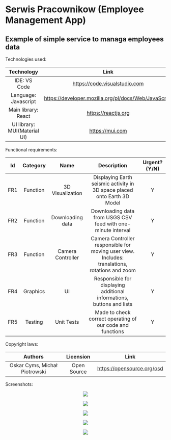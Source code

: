 # Serwis Pracownikow (Employee Management App)
## Example of simple service to managa employees data



Technologies used:

| Technology | Link |
| :---: | :---: |
| IDE: VS Code | https://code.visualstudio.com |
| Language: Javascript | https://developer.mozilla.org/pl/docs/Web/JavaScript |
| Main library: React | https://reactjs.org |
| UI library: MUI(Material UI) | https://mui.com |



Functional requirements:

| Id | Category | Name | Description | Urgent?(Y/N) |
| :---: | :---: | :---: | :---: | :---: |
| FR1 | Function | 3D Visualization | Displaying Earth seismic activity in 3D space placed onto Earth 3D Model | Y |
| FR2 | Function | Downloading data | Downloading data from USGS CSV feed with one-minute interval | Y |
| FR3 | Function | Camera Controller | Camera Controller responsible for moving user view. Includes: translations, rotations and zoom | Y |
| FR4 | Graphics | UI | Responsible for displaying additional informations, buttons and lists  | Y |
| FR5 | Testing | Unit Tests | Made to check correct operating of our code and functions | Y |



Copyright laws:

| Authors | Licension | Link |
| :---: | :---: | :---: |
| Oskar Cyms, Michał Piotrowski | Open Source | https://opensource.org/osd |



Screenshots:
<p align="center">
  <kbd>
    <img src="/Assets/Screenshots/0.png?raw=true">
  </kbd>
</p>
<p align="center">
  <kbd>
    <img src="/Assets/Screenshots/1.png?raw=true">
  </kbd>
</p>
<p align="center">
  <kbd>
    <img src="/Assets/Screenshots/3.jpeg?raw=true">
  </kbd>
</p>
<p align="center">
  <kbd>
    <img src="/Assets/Screenshots/4.png?raw=true">
  </kbd>
</p>
<p align="center">
  <kbd>
    <img src="/Assets/Screenshots/2.png?raw=true">
  </kbd>
</p>

